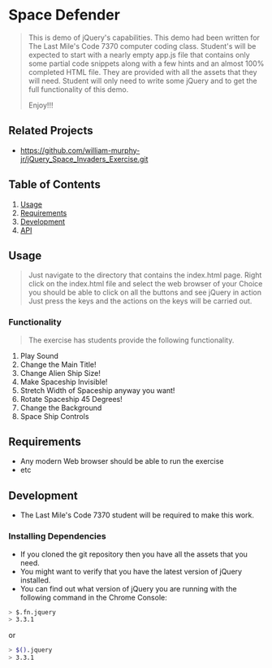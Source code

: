 # Space Defender

> This is demo of jQuery's capabilities. This demo had been written for The Last
> Mile's Code 7370 computer coding class. Student's will be expected to start
> with a nearly empty app.js file that contains only some partial code snippets
> along with a few hints and an almost 100% completed HTML file. They are
> provided with all the assets that they will need. Student will only need to write
> some jQuery and to get the full functionality of this demo.
>
>
> Enjoy!!!

## Related Projects

  - https://github.com/william-murphy-jr/jQuery_Space_Invaders_Exercise.git

## Table of Contents

1. [Usage](#Usage)
1. [Requirements](#requirements)
1. [Development](#development)
1. [API](#API)

## Usage

> Just navigate to the directory that contains the index.html page.
> Right click on the index.html file and select the web browser of your 
> Choice you should be able to click on all the buttons and see jQuery in 
> action
> Just press the keys and the actions on the keys will be carried out.
### Functionality
> The exercise has students provide the following functionality.

1. Play Sound
1. Change the Main Title!
1. Change Alien Ship Size!
1. Make Spaceship Invisible!
1. Stretch Width of Spaceship anyway you want!
1. Rotate Spaceship 45 Degrees!
1. Change the Background
1. Space Ship Controls

## Requirements

- Any modern Web browser should be able to run the exercise
- etc 

## Development

- The Last Mile's Code 7370 student will be required to make this work.

### Installing Dependencies
- If you cloned the git repository then you have all the assets that you need.
- You might want to verify that you have the latest version of jQuery installed.
- You can find out what version of jQuery you are running with the following command in the Chrome Console:

```sh
> $.fn.jquery
> 3.3.1
```
or

```sh
> $().jquery
> 3.3.1
```

